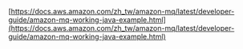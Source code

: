 


[https://docs.aws.amazon.com/zh_tw/amazon-mq/latest/developer-guide/amazon-mq-working-java-example.html](https://docs.aws.amazon.com/zh_tw/amazon-mq/latest/developer-guide/amazon-mq-working-java-example.html)